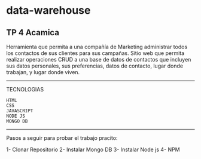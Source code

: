 # data-warehouse
TP 4 Acamica
--------------------------------------------------------------------------------------

Herramienta que permita a una compañía de Marketing administrar todos los contactos de sus clientes para sus campañas.
Sitio web que permita realizar operaciones CRUD a una base de datos de contactos que incluyen sus datos personales, sus preferencias, datos de contacto, lugar donde trabajan, y lugar donde viven.

--------------------------------------------------------------------------------------
TECNOLOGIAS

    HTML
    CSS
    JAVASCRIPT
    NODE JS
    MONGO DB
    
--------------------------------------------------------------------------------------

Pasos a seguir para probar el trabajo pracito:

1- Clonar Repositorio
2- Instalar Mongo DB
3- Instalar Node js
4- NPM
